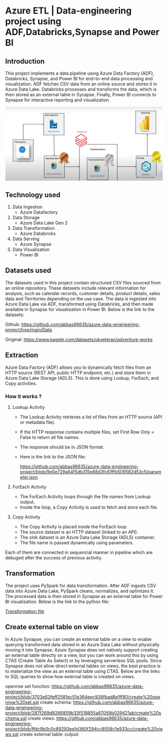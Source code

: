 # Azure ETL | Data-engineering project using ADF,Databricks,Synapse and Power BI

## Introduction
This project implements a data pipeline using Azure Data Factory (ADF), Databricks, Synapse, and Power BI for end-to-end data processing and visualization. ADF fetches CSV data from an online source and stores it in Azure Data Lake. Databricks processes and transforms the data, which is then stored as an external table in Synapse. Finally, Power BI connects to Synapse for interactive reporting and visualization.

![Project Workflow](SAVE_20250201_015008.jpg)

## Technology used
1. Data Ingestion
   - Azure Datafactory
2. Data Storage
   - Azure Data Lake Gen 2
3. Data Transformation
   - Azure Databricks
4. Data Serving
   - Azure Synapse
5. Data Visualization
   - Power BI

## Datasets used
The datasets used in this project contain structured CSV files sourced from an online repository. These datasets include relevant information for analysis, such as calendar records, customer details, product details, sales data and Territories depending on the use case. The data is ingested into Azure Data Lake via ADF, transformed using Databricks, and then made available in Synapse for visualization in Power BI. Below is the link to the datasets:

Github: https://github.com/abbas96635/azure-data-engineering-project/tree/main/Data

Original: https://www.kaggle.com/datasets/ukveteran/adventure-works

## Extraction
Azure Data Factory (ADF) allows you to dynamically fetch files from an HTTP source (REST API, public HTTP endpoint, etc.) and store them in Azure Data Lake Storage (ADLS). This is done using Lookup, ForEach, and Copy activities.

### How it works ?
1. Lookup Activity
   - The Lookup Activity retrieves a list of files from an HTTP source (API or metadata file).
   - If the HTTP response contains multiple files, set First Row Only = False to return all file names.
   - The response should be in JSON format.
   - Here is the link to the JSON file:

     https://github.com/abbas96635/azure-data-engineering-project/blob/9e0e729a64f5db315e88d3fc61ffb509582d53c5/parameter.json
     

2. ForEach Activity
   - The ForEach Activity loops through the file names from Lookup output.
   - Inside the loop, a Copy Activity is used to fetch and store each file.

3. Copy Activity
   - The Copy Activity is placed inside the ForEach loop.
   - The source dataset is an HTTP dataset (linked to an API).
   - The sink dataset is an Azure Data Lake Storage (ADLS) container.
   - The file name is passed dynamically using parameters.

Each of them are connected in sequencial manner in pipeline which are debuged after the success of previous activity.

## Transformation
The project uses PySpark for data transformation. After ADF ingests CSV data into Azure Data Lake, PySpark cleans, normalizes, and optimizes it. The processed data is then stored in Synapse as an external table for Power BI visualization. Below is the link to the python file:

[Transformation file](https://github.com/abbas96635/azure-data-engineering-project/blob/47d93d4465b872d686eaca6230438e35ed1a0c62/Transformation.ipynb)

## Create external table on view
In Azure Synapse, you can create an external table on a view to enable querying transformed data stored in an Azure Data Lake without physically moving it into Synapse. Azure Synapse does not natively support creating an external table directly on a view, but you can work around this by using CTAS (Create Table As Select) or by leveraging serverless SQL pools. Since Synapse does not allow direct external tables on views, the best practice is to materialize the view as an external table using CTAS. Below are the links to SQL queries to show how external table is created on views.

openrow set function: https://github.com/abbas96635/azure-data-engineering-project/blob/3703e62feff2581ec51e364eec926fbad8e1ff80/create%20openrow%20set.sql
create schema: https://github.com/abbas96635/azure-data-engineering-project/blob/287f269d8266859b33f518855a87059b029421ab/create%20schema.sql
create views: https://github.com/abbas96635/azure-data-engineering-project/blob/ffdc9b0c0c89293ee1d360f294cc8558c1e933cc/create%20views.sql
create external table:
output: 




















